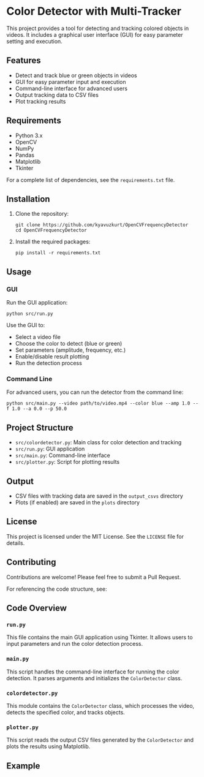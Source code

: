 # Color Detector with Multi-Tracker

This project provides a tool for detecting and tracking colored objects in videos. It includes a graphical user interface (GUI) for easy parameter setting and execution.

## Features

- Detect and track blue or green objects in videos
- GUI for easy parameter input and execution
- Command-line interface for advanced users
- Output tracking data to CSV files
- Plot tracking results

## Requirements

- Python 3.x
- OpenCV
- NumPy
- Pandas
- Matplotlib
- Tkinter

For a complete list of dependencies, see the `requirements.txt` file.

## Installation

1. Clone the repository:
   ```
   git clone https://github.com/kyavuzkurt/OpenCVFrequencyDetector
   cd OpenCVFrequencyDetector
   ```

2. Install the required packages:
   ```
   pip install -r requirements.txt
   ```

## Usage

### GUI

Run the GUI application:

```
python src/run.py
```

Use the GUI to:
- Select a video file
- Choose the color to detect (blue or green)
- Set parameters (amplitude, frequency, etc.)
- Enable/disable result plotting
- Run the detection process

### Command Line

For advanced users, you can run the detector from the command line:

```
python src/main.py --video path/to/video.mp4 --color blue --amp 1.0 --f 1.0 --a 0.0 --p 50.0
```

## Project Structure

- `src/colordetector.py`: Main class for color detection and tracking
- `src/run.py`: GUI application
- `src/main.py`: Command-line interface
- `src/plotter.py`: Script for plotting results

## Output

- CSV files with tracking data are saved in the `output_csvs` directory
- Plots (if enabled) are saved in the `plots` directory

## License

This project is licensed under the MIT License. See the `LICENSE` file for details.

## Contributing

Contributions are welcome! Please feel free to submit a Pull Request.

For referencing the code structure, see:


## Code Overview

### `run.py`

This file contains the main GUI application using Tkinter. It allows users to input parameters and run the color detection process.

### `main.py`

This script handles the command-line interface for running the color detection. It parses arguments and initializes the `ColorDetector` class.

### `colordetector.py`

This module contains the `ColorDetector` class, which processes the video, detects the specified color, and tracks objects.

### `plotter.py`

This script reads the output CSV files generated by the `ColorDetector` and plots the results using Matplotlib.

## Example
```
